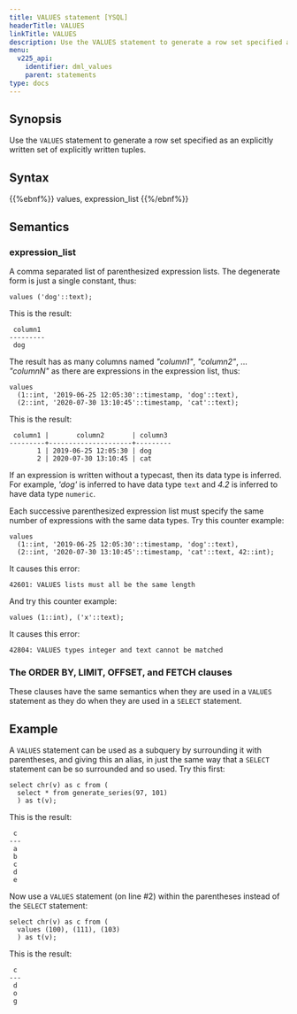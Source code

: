 ```yaml
---
title: VALUES statement [YSQL]
headerTitle: VALUES
linkTitle: VALUES
description: Use the VALUES statement to generate a row set specified as an explicitly written set of explicitly written tuples.
menu:
  v225_api:
    identifier: dml_values
    parent: statements
type: docs
---
```


## Synopsis

Use the `VALUES` statement to generate a row set specified as an explicitly written set of explicitly written tuples.

## Syntax

{{%ebnf%}}
  values,
  expression_list
{{%/ebnf%}}

## Semantics

### expression_list

A comma separated list of parenthesized expression lists. The degenerate form is just a single constant, thus:

```plpgsql
values ('dog'::text);
```
This is the result:

```
 column1
---------
 dog
```

The result has as many columns named _"column1"_, _"column2"_, ... _"columnN"_ as there are expressions in the expression list, thus:

```plpgsql
values
  (1::int, '2019-06-25 12:05:30'::timestamp, 'dog'::text),
  (2::int, '2020-07-30 13:10:45'::timestamp, 'cat'::text);
```
This is the result:

```
 column1 |       column2       | column3
---------+---------------------+---------
       1 | 2019-06-25 12:05:30 | dog
       2 | 2020-07-30 13:10:45 | cat
```
If an expression is written without a typecast, then its data type is inferred. For example, _'dog'_ is inferred to have data type `text` and _4.2_ is inferred to have data type `numeric`.

Each successive parenthesized expression list must specify the same number of expressions with the same data types. Try this counter example:

```plpgsql
values
  (1::int, '2019-06-25 12:05:30'::timestamp, 'dog'::text),
  (2::int, '2020-07-30 13:10:45'::timestamp, 'cat'::text, 42::int);
```

It causes this error:

```
42601: VALUES lists must all be the same length
```

And try this counter example:

```plpgsql
values (1::int), ('x'::text);
```
It causes this error:

```
42804: VALUES types integer and text cannot be matched
```

### The ORDER BY, LIMIT, OFFSET, and FETCH clauses

These clauses have the same semantics when they are used in a `VALUES` statement as they do when they are used in a `SELECT` statement.

## Example

A `VALUES` statement can be used as a subquery by surrounding it with parentheses, and giving this an alias, in just the same way that a `SELECT` statement can be so surrounded and so used. Try this first:

```plpgsql
select chr(v) as c from (
  select * from generate_series(97, 101)
  ) as t(v);
```

This is the result:

```
 c
---
 a
 b
 c
 d
 e
```

Now use a `VALUES` statement (on line #2) within the parentheses instead of the `SELECT` statement:

```plpgsql
select chr(v) as c from (
  values (100), (111), (103)
  ) as t(v);
```

This is the result:

```
 c
---
 d
 o
 g
```
